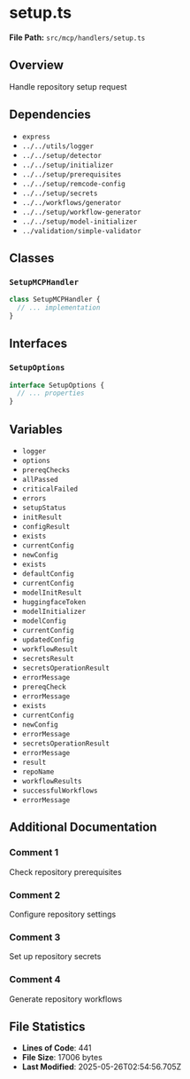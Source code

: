 # setup.ts

**File Path:** `src/mcp/handlers/setup.ts`

## Overview

Handle repository setup request

## Dependencies

- `express`
- `../../utils/logger`
- `../../setup/detector`
- `../../setup/initializer`
- `../../setup/prerequisites`
- `../../setup/remcode-config`
- `../../setup/secrets`
- `../../workflows/generator`
- `../../setup/workflow-generator`
- `../../setup/model-initializer`
- `../validation/simple-validator`

## Classes

### `SetupMCPHandler`

```typescript
class SetupMCPHandler {
  // ... implementation
}
```

## Interfaces

### `SetupOptions`

```typescript
interface SetupOptions {
  // ... properties
}
```

## Variables

- `logger`
- `options`
- `prereqChecks`
- `allPassed`
- `criticalFailed`
- `errors`
- `setupStatus`
- `initResult`
- `configResult`
- `exists`
- `currentConfig`
- `newConfig`
- `exists`
- `defaultConfig`
- `currentConfig`
- `modelInitResult`
- `huggingfaceToken`
- `modelInitializer`
- `modelConfig`
- `currentConfig`
- `updatedConfig`
- `workflowResult`
- `secretsResult`
- `secretsOperationResult`
- `errorMessage`
- `prereqCheck`
- `errorMessage`
- `exists`
- `currentConfig`
- `newConfig`
- `errorMessage`
- `secretsOperationResult`
- `errorMessage`
- `result`
- `repoName`
- `workflowResults`
- `successfulWorkflows`
- `errorMessage`

## Additional Documentation

### Comment 1

Check repository prerequisites

### Comment 2

Configure repository settings

### Comment 3

Set up repository secrets

### Comment 4

Generate repository workflows

## File Statistics

- **Lines of Code**: 441
- **File Size**: 17006 bytes
- **Last Modified**: 2025-05-26T02:54:56.705Z


